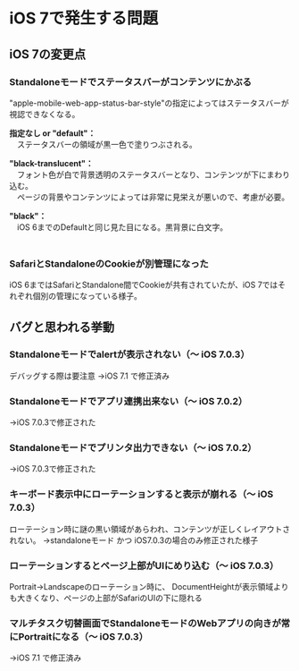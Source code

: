 iOS 7で発生する問題
=================

## iOS 7の変更点 ##

### Standaloneモードでステータスバーがコンテンツにかぶる ###

"apple-mobile-web-app-status-bar-style"の指定によってはステータスバーが視認できなくなる。

**指定なし or "default"：**  
　ステータスバーの領域が黒一色で塗りつぶされる。

**"black-translucent"：**  
　フォント色が白で背景透明のステータスバーとなり、コンテンツが下にまわり込む。  
　ページの背景やコンテンツによっては非常に見栄えが悪いので、考慮が必要。

**"black"：**  
　iOS 6までのDefaultと同じ見た目になる。黒背景に白文字。  
　

### SafariとStandaloneのCookieが別管理になった ###

iOS 6まではSafariとStandalone間でCookieが共有されていたが、iOS 7ではそれぞれ個別の管理になっている様子。


## バグと思われる挙動 ##

### Standaloneモードでalertが表示されない（〜 iOS 7.0.3） ###
デバッグする際は要注意
→iOS 7.1 で修正済み

### Standaloneモードでアプリ連携出来ない（〜 iOS 7.0.2） ###
→iOS 7.0.3で修正された


### Standaloneモードでプリンタ出力できない（〜 iOS 7.0.2） ###
→iOS 7.0.3で修正された


### キーボード表示中にローテーションすると表示が崩れる（〜 iOS 7.0.3） ###

ローテーション時に謎の黒い領域があらわれ、コンテンツが正しくレイアウトされない。
→standaloneモード かつ iOS7.0.3の場合のみ修正された様子


### ローテーションするとページ上部がUIにめり込む（〜 iOS 7.0.3） ###

Portrait→Landscapeのローテーション時に、
DocumentHeightが表示領域よりも大きくなり、ページの上部がSafariのUIの下に隠れる


### マルチタスク切替画面でStandaloneモードのWebアプリの向きが常にPortraitになる（〜 iOS 7.0.3） ###
→iOS 7.1 で修正済み
